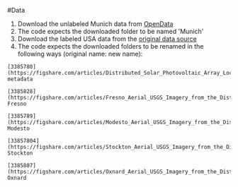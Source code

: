 #Data

1. Download the unlabeled Munich data from [OpenData](https://geodaten.bayern.de/opengeodata/OpenDataDetail.html?pn=dop40)
2. The code expects the downloaded folder to be named 'Munich'
3. Download the labeled USA data from the [original data source](https://www.ncbi.nlm.nih.gov/pmc/articles/PMC5148580/)
4. The code expects the downloaded folders to be renamed in the following ways (original name: new name):
```
[3385780](https://figshare.com/articles/Distributed_Solar_Photovoltaic_Array_Location_and_Extent_Data_Set_for_Remote_Sensing_Object_Identification/3385780/2): metadata
```
```
[3385828](https://figshare.com/articles/Fresno_Aerial_USGS_Imagery_from_the_Distributed_Solar_Photovoltaic_Array_Location_and_Extent_Data_Set/3385828): Fresno
```
```
[3385789](https://figshare.com/articles/Modesto_Aerial_USGS_Imagery_from_the_Distributed_Solar_Photovoltaic_Array_Location_and_Extent_Data_Set/3385789): Modesto
```
```
[33857804](https://figshare.com/articles/Stockton_Aerial_USGS_Imagery_from_the_Distributed_Solar_Photovoltaic_Array_Location_and_Extent_Data_Set/3385804): Stockton
```
```
[3385807](https://figshare.com/articles/Oxnard_Aerial_USGS_Imagery_from_the_Distributed_Solar_Photovoltaic_Array_Location_and_Extent_Data_Set/3385807): Oxnard
```